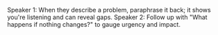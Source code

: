 Speaker 1: When they describe a problem, paraphrase it back; it shows you're listening and can reveal gaps.
Speaker 2: Follow up with "What happens if nothing changes?" to gauge urgency and impact.
